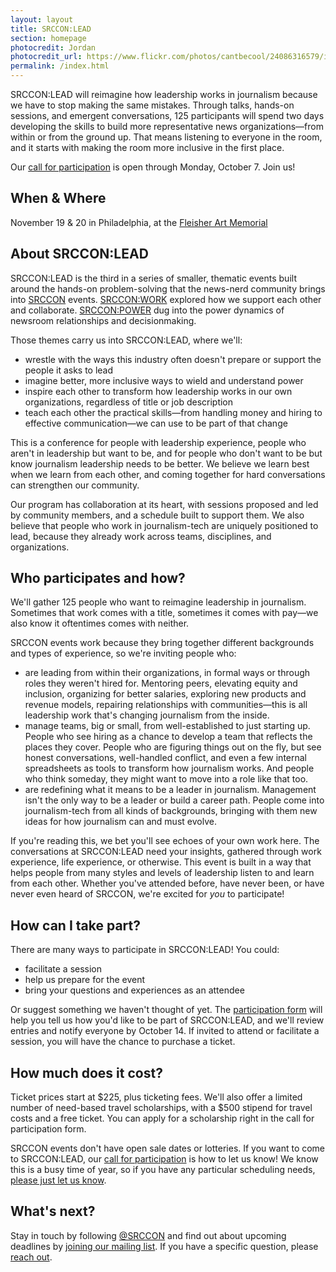 ```yaml
---
layout: layout
title: SRCCON:LEAD
section: homepage
photocredit: Jordan
photocredit_url: https://www.flickr.com/photos/cantbecool/24086316579/in/photolist-CGqELk-25vHbtW-by2APr-bde4Dg-qbQtub-69PkGX-4k5u5A-wTRqM-74AhD5-74Ahu7-9BzBMX-b4NXHi-69TzXs-ayqFEp-9Tw2GU-69YKNF-4o7pT1-69PoXz-21D1iL-bk7uqj-rRqDu3-meEejW-7chLnV-jMQX4x-21CZ2q-aU1CmM-8GiDdv-9xzDqT-fMwxo2-6HKWGA-74Ai6o-fMP5Cj-6HKW7N-ck5Rfb-cpmUXU-n3AAKX-emaTsw-49GgCy-259cV9v-TMd3AF-nun6Ps-XDQvGy-bjWbsr-aTpR2D-6VE69o-6VA26R-b239ok-4H84KL-2fTcJQ-7oXgjn
permalink: /index.html
---
```


SRCCON:LEAD will reimagine how leadership works in journalism because we have to stop making the same mistakes. Through talks, hands-on sessions, and emergent conversations, 125 participants will spend two days developing the skills to build more representative news organizations—from within or from the ground up. That means listening to everyone in the room, and it starts with making the room more inclusive in the first place.

Our [call for participation](/participation/form) is open through Monday, October 7. Join us!

## When & Where

November 19 & 20 in Philadelphia, at the [Fleisher Art Memorial](https://fleisher.org/)

## About SRCCON:LEAD

SRCCON:LEAD is the third in a series of smaller, thematic events built around the hands-on problem-solving that the news-nerd community brings into [SRCCON](https://srccon.org) events. [SRCCON:WORK](https://work.srccon.org/) explored how we support each other and collaborate. [SRCCON:POWER](https://work.srccon.org/) dug into the power dynamics of newsroom relationships and decisionmaking.

Those themes carry us into SRCCON:LEAD, where we'll:

* wrestle with the ways this industry often doesn't prepare or support the people it asks to lead
* imagine better, more inclusive ways to wield and understand power
* inspire each other to transform how leadership works in our own organizations, regardless of title or job description
* teach each other the practical skills—from handling money and hiring to effective communication—we can use to be part of that change

This is a conference for people with leadership experience, people who aren't in leadership but want to be, and for people who don't want to be but know journalism leadership needs to be better. We believe we learn best when we learn from each other, and coming together for hard conversations can strengthen our community.

Our program has collaboration at its heart, with sessions proposed and led by community members, and a schedule built to support them. We also believe that people who work in journalism-tech are uniquely positioned to lead, because they already work across teams, disciplines, and organizations.

## Who participates and how?

We'll gather 125 people who want to reimagine leadership in journalism. Sometimes that work comes with a title, sometimes it comes with pay—we also know it oftentimes comes with neither.

SRCCON events work because they bring together different backgrounds and types of experience, so we're inviting people who:

* are leading from within their organizations, in formal ways or through roles they weren't hired for. Mentoring peers, elevating equity and inclusion, organizing for better salaries, exploring new products and revenue models, repairing relationships with communities—this is all leadership work that's changing journalism from the inside.
* manage teams, big or small, from well-established to just starting up. People who see hiring as a chance to develop a team that reflects the places they cover. People who are figuring things out on the fly, but see honest conversations, well-handled conflict, and even a few internal spreadsheets as tools to transform how journalism works. And people who think someday, they might want to move into a role like that too.
* are redefining what it means to be a leader in journalism. Management isn't the only way to be a leader or build a career path. People come into journalism-tech from all kinds of backgrounds, bringing with them new ideas for how journalism can and must evolve.

If you're reading this, we bet you'll see echoes of your own work here. The conversations at SRCCON:LEAD need your insights, gathered through work experience, life experience, or otherwise. This event is built in a way that helps people from many styles and levels of leadership listen to and learn from each other. Whether you've attended before, have never been, or have never even heard of SRCCON, we're excited for _you_ to participate!

## How can I take part?

There are many ways to participate in SRCCON:LEAD! You could:

* facilitate a session
* help us prepare for the event
* bring your questions and experiences as an attendee

Or suggest something we haven't thought of yet. The [participation form](/participation/form) will help you tell us how you'd like to be part of SRCCON:LEAD, and we'll review entries and notify everyone by October 14. If invited to attend or facilitate a session, you will have the chance to purchase a ticket.

## How much does it cost?

Ticket prices start at $225, plus ticketing fees. We'll also offer a limited number of need-based travel scholarships, with a $500 stipend for travel costs and a free ticket. You can apply for a scholarship right in the call for participation form.

SRCCON events don't have open sale dates or lotteries. If you want to come to SRCCON:LEAD, our [call for participation](/participation/form) is how to let us know! We know this is a busy time of year, so if you have any particular scheduling needs, [please just let us know](mailto:srccon@opennews.org). 

## What's next?

Stay in touch by following [@SRCCON](https://twitter.com/srccon) and find out about upcoming deadlines by [joining our mailing list](http://eepurl.com/czSVTL). If you have a specific question, please [reach out](mailto:srccon@opennews.org).